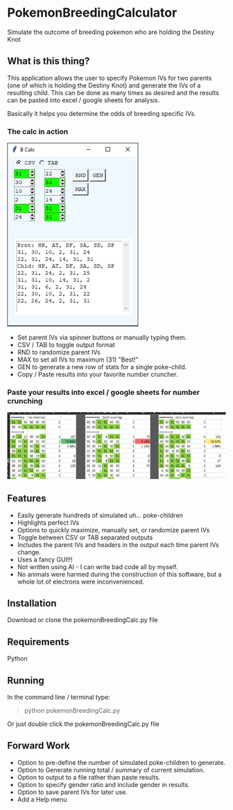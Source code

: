 # PokemonBreedingCalculator
Simulate the outcome of breeding pokemon who are holding the Destiny Knot

## What is this thing?
This application allows the user to specify Pokemon IVs for two parents (one of which is holding the Destiny Knot) and generate the IVs of a resulting child.  This can be done as many times as desired and the results can be pasted into excel / google sheets for analysis.

Basically it helps you determine the odds of breeding specific IVs.

### The calc in action
![Just look at that fancy GUI!!!](/images/sample.png)
* Set parent IVs via spinner buttons or manually typing them.
* CSV / TAB to toggle output format
* RND to randomize parent IVs
* MAX to set all IVs to maximum (31) "Best!"
* GEN to generate a new row of stats for a single poke-child.
* Copy / Paste results into your favorite number cruncher.

### Paste your results into excel / google sheets for number crunching
![Yaay numbers!](/images/sample_excel.png)

## Features
* Easily generate hundreds of simulated uh... poke-children
* Highlights perfect IVs
* Options to quickly maximize, manually set, or randomize parent IVs
* Toggle between CSV or TAB separated outputs
* Includes the parent IVs and headers in the output each time parent IVs change.
* Uses a fancy GUI!!!
* Not written using AI - I can write bad code all by myself.
* No animals were harmed during the construction of this software, but a whole lot of electrons were inconvenienced.

## Installation
Download or clone the pokemonBreedingCalc.py file

## Requirements
Python

## Running 
In the command line / terminal type: 
>python pokemonBreedingCalc.py

Or just double click the pokemonBreedingCalc.py file

## Forward Work

* Option to pre-define the number of simulated poke-children to generate.
* Option to Generate running total / summary of current simulation.
* Option to output to a file rather than paste results.
* Option to specify gender ratio and include gender in results.
* Option to save parent IVs for later use.
* Add a Help menu
